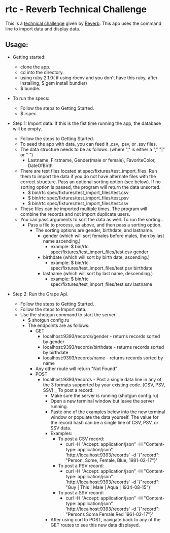 rtc - Reverb Technical Challenge
================================
This is a [technical challenge](http://reverb.com/page/dev-challenge) given by [Reverb](http://reverb.com/). This app uses the command line to import data and display data.

Usage:
------
- Getting started:
  + clone the app.
  + cd into the directory.
  + using ruby 2.1.0( if using rbenv and you don't have this ruby, after installing, $ gem install bundler)
  + $ bundle.

- To run the specs:
  + Follow the steps to Getting Started.
  + $ rspec

- Step 1: Import data. If this is the fist time running the app, the database will be empty.
  + Follow the steps to Getting Started.
  + To seed the app with data, you can feed it .csv, .psv, or .ssv files.
  + The data structure needs to be as follows. (where "," is either a "," "|" or " ")
    - Lastname, Firstname, Gender(male or female), FavoriteColor, DateOfBirth
  + There are test files located at spec/fixtures/test_import_files.  Run them to import the data if you do not have alternate files with the correct structure. Pass an optional sorting option (see below).  If no sorting option is passed, the program will return the data unsorted.
    - $ bin/rtc spec/fixtures/test_import_files/test.csv
    - $ bin/rtc spec/fixtures/test_import_files/test.psv
    - $ bin/rtc spec/fixtures/test_import_files/test.ssv
  + These files can be imported multiple times.  The program will combine the records and not import duplicate users.
  + You can pass arguments to sort the data as well.  To run the sorting..
    - Pass a file to process, as above, and then pass a sorting option.
      + The sorting options are gender, birthdate, and lastname.
        - gender (which will sort females before males, then by last name ascending.)
          + example: $ bin/rtc spec/fixtures/test_import_files/test.csv gender
        - birthdate (which will sort by birth date, ascending.)
          + example: $ bin/rtc spec/fixtures/test_import_files/test.psv birthdate
        - lastname (which will sort by last name, descending.)
          + example: $ bin/rtc spec/fixtures/test_import_files/test.ssv lastname

- Step 2: Run the Grape Api.
  + Follow the steps to Getting Started.
  + Follow the steps to Import data.
  + Use the shotgun command to start the server.
    - $ shotgun config.ru
    - The endpoints are as follows:
      + GET
        - localhost:9393/records/gender - returns records sorted by gender
        - localhost:9393/records/birthdate - returns records sorted by birthdate
        - localhost:9393/records/name - returns records sorted by name
      - Any other route will return "Not Found"
      + POST
        - localhost:9393/records - Post a single data line in any of the 3 formats supported by your existing code. (CSV, PSV, SSV)
        _ To post a record:
          + Make sure the server is running (shotgun config.ru)
          + Open a new terminal window but leave the server running.
          + Paste one of the examples below into the new terminal window or populate the data yourself.  The value for the record hash can be a single line of CSV, PSV, or SSV data.
          + Examples:
            - To post a CSV record:
              + curl  -H "Accept: application/json" -H "Content-type: application/json" 'http://localhost:9393/records' -d '{"record": "Person, Some, Female, Blue, 1981-02-17"}'
            - To post a PSV record:
              + curl  -H "Accept: application/json" -H "Content-type: application/json" 'http://localhost:9393/records' -d '{"record": "Guy | This | Male | Aqua | 1934-08-15"}'
            - To post a SSV record:
              + curl  -H "Accept: application/json" -H "Content-type: application/json" 'http://localhost:9393/records' -d '{"record": "Persons Soma Female Red 1961-02-17"}'
          + After using curl to POST, navigate back to any of the GET routes to see this new data displayed.
